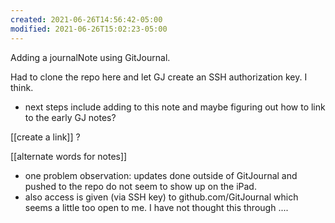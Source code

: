 ```yaml
---
created: 2021-06-26T14:56:42-05:00
modified: 2021-06-26T15:02:23-05:00
---
```


Adding a journalNote using GitJournal.

Had to clone the repo here and let GJ create an SSH authorization key. I think.

 - next steps include adding to this note and maybe figuring out how to link to the early GJ notes?

[[create a link]] ?

[[alternate words for notes]]

- one problem observation: updates done outside of GitJournal and pushed to the repo do not seem to show up on the iPad.
- also access is given (via SSH key) to github.com/GitJournal which seems a little too open to me. I have not thought this through ....



